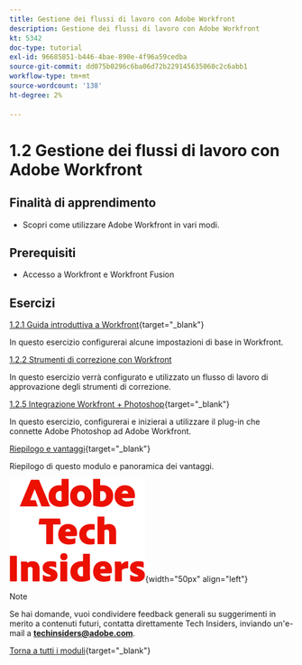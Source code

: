 ```yaml
---
title: Gestione dei flussi di lavoro con Adobe Workfront
description: Gestione dei flussi di lavoro con Adobe Workfront
kt: 5342
doc-type: tutorial
exl-id: 96685851-b446-4bae-890e-4f96a59cedba
source-git-commit: dd075b0296c6ba06d72b229145635060c2c6abb1
workflow-type: tm+mt
source-wordcount: '138'
ht-degree: 2%

---
```


# 1.2 Gestione dei flussi di lavoro con Adobe Workfront

## Finalità di apprendimento

- Scopri come utilizzare Adobe Workfront in vari modi.

## Prerequisiti

- Accesso a Workfront e Workfront Fusion

## Esercizi

[1.2.1 Guida introduttiva a Workfront](./ex1.md){target="_blank"}

In questo esercizio configurerai alcune impostazioni di base in Workfront.

[1.2.2 Strumenti di correzione con Workfront](./ex2.md)

In questo esercizio verrà configurato e utilizzato un flusso di lavoro di approvazione degli strumenti di correzione.

[1.2.5 Integrazione Workfront + Photoshop](./ex5.md){target="_blank"}

In questo esercizio, configurerai e inizierai a utilizzare il plug-in che connette Adobe Photoshop ad Adobe Workfront.

[Riepilogo e vantaggi](./summary.md){target="_blank"}

Riepilogo di questo modulo e panoramica dei vantaggi.

![Informazioni tecniche](./../../../assets/images/techinsiders.png){width="50px" align="left"}

>[!NOTE]
>
>Se hai domande, vuoi condividere feedback generali su suggerimenti in merito a contenuti futuri, contatta direttamente Tech Insiders, inviando un&#39;e-mail a **techinsiders@adobe.com**.

[Torna a tutti i moduli](../../../overview.md){target="_blank"}
